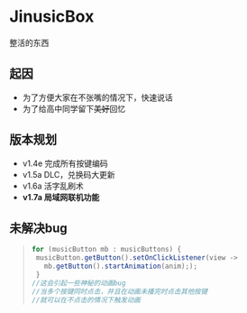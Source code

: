 # JinusicBox
整活的东西

## 起因
* 为了方便大家在不张嘴的情况下，快速说话
* 为了给高中同学留下~~美好~~回忆

## 版本规划
* v1.4e 完成所有按键编码
* v1.5a DLC，兑换码大更新
* v1.6a 活字乱刷术
* **v1.7a 局域网联机功能**

## 未解决bug
>```java
>for (musicButton mb : musicButtons) {
>  musicButton.getButton().setOnClickListener(view -> 
>    mb.getButton().startAnimation(anim););
>  }
>//这会引起一些神秘的动画bug
>//当多个按键同时点击，并且在动画未播完时点击其他按键
>//就可以在不点击的情况下触发动画
>```
